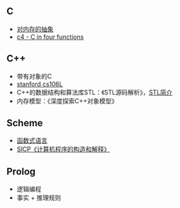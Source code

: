 ## C
* [对内存的抽象](https://github.com/strint/littleWheels/tree/master/CSAPP)
* [c4 - C in four functions](https://github.com/strint/c4)

## C++
* 带有对象的C
* [stanford cs106L](https://github.com/strint/littleWheels/tree/master/ProgrammingAndLanguages/cs106L)
* C++的数据结构和算法库STL：《STL源码解析》，[STL简介](https://github.com/strint/strint.github.io/issues/7)
* 内存模型：《深度探索C++对象模型》

## Scheme
* [函数式语言](https://github.com/strint/sicpAns)
* [SICP《计算机程序的构造和解释》](https://github.com/strint/sicpAns)

## Prolog
* 逻辑编程
* 事实 + 推理规则
